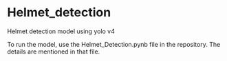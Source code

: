 # Helmet_detection
Helmet detection model using yolo v4

To run the model, use the Helmet_Detection.pynb file in the repository.
The details are mentioned in that file.
